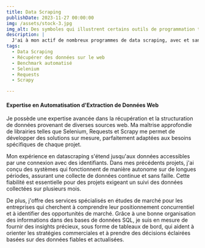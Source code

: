 ```yaml
---
title: Data Scraping
publishDate: 2023-11-27 00:00:00
img: /assets/stock-3.jpg
img_alt: Des symboles qui illustrent certains outils de programmation tels que SQL et les API.
description: |
  J'ai à mon actif de nombreux programmes de data scraping, avec et sans login.
tags:
  - Data Scraping
  - Récupérer des données sur le web
  - Benchmark automatisé
  - Selenium
  - Requests
  - Scrapy

---
```

#### Expertise en Automatisation d'Extraction de Données Web

Je possède une expertise avancée dans la récupération et la structuration de données provenant de diverses sources web. Ma maîtrise approfondie de librairies telles que Selenium, Requests et Scrapy me permet de développer des solutions sur mesure, parfaitement adaptées aux besoins spécifiques de chaque projet.

Mon expérience en datascraping s'étend jusqu'aux données accessibles par une connexion avec des identifiants. Dans mes précédents projets, j'ai conçu des systèmes qui fonctionnent de manière autonome sur de longues périodes, assurant une collecte de données continue et sans faille. Cette fiabilité est essentielle pour des projets exigeant un suivi des données collectées sur plusieurs mois.

De plus, j'offre des services spécialisés en études de marché pour les entreprises qui cherchent à comprendre leur positionnement concurrentiel et à identifier des opportunités de marché. Grâce à une bonne organisation des informations dans des bases de données SQL, je suis en mesure de fournir des insights précieux, sous forme de tableaux de bord, qui aident à orienter les stratégies commerciales et à prendre des décisions éclairées basées sur des données fiables et actualisées.
